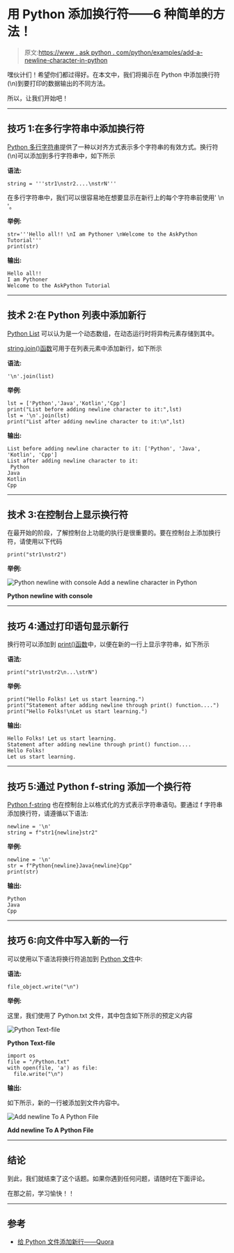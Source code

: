# 用 Python 添加换行符——6 种简单的方法！

> 原文:[https://www . ask python . com/python/examples/add-a-newline-character-in-python](https://www.askpython.com/python/examples/add-a-newline-character-in-python)

嘿伙计们！希望你们都过得好。在本文中，我们将揭示在 Python 中添加换行符(\n)到要打印的数据输出的不同方法。

所以，让我们开始吧！

* * *

## 技巧 1:在多行字符串中添加换行符

[Python 多行字符串](https://www.askpython.com/python/string/python-multiline-strings)提供了一种以对齐方式表示多个字符串的有效方式。换行符(\n)可以添加到多行字符串中，如下所示

**语法:**

```
string = '''str1\nstr2....\nstrN'''

```

在多行字符串中，我们可以很容易地在想要显示在新行上的每个字符串前使用' \n '。

**举例:**

```
str='''Hello all!! \nI am Pythoner \nWelcome to the AskPython Tutorial''' 
print(str)

```

**输出:**

```
Hello all!! 
I am Pythoner 
Welcome to the AskPython Tutorial

```

* * *

## 技术 2:在 Python 列表中添加新行

[Python List](https://www.askpython.com/python/list/python-list) 可以认为是一个动态数组，在动态运行时将异构元素存储到其中。

[string.join()函数](https://www.askpython.com/python/string/python-string-join-method)可用于在列表元素中添加新行，如下所示

**语法:**

```
'\n'.join(list)

```

**举例**:

```
lst = ['Python','Java','Kotlin','Cpp']
print("List before adding newline character to it:",lst)
lst = '\n'.join(lst)
print("List after adding newline character to it:\n",lst)

```

**输出:**

```
List before adding newline character to it: ['Python', 'Java', 'Kotlin', 'Cpp']
List after adding newline character to it:
 Python
Java
Kotlin
Cpp

```

* * *

## 技术 3:在控制台上显示换行符

在最开始的阶段，了解控制台上功能的执行是很重要的。要在控制台上添加换行符，请使用以下代码

```
print("str1\nstr2")

```

**举例:**

![Python newline with console Add a newline character in Python](../Images/e5a9e9ac4086f20bfed20de1eeb34472.png)

**Python newline with console**

* * *

## 技巧 4:通过打印语句显示新行

换行符可以添加到 [print()函数](https://www.askpython.com/python/built-in-methods/python-print-function)中，以便在新的一行上显示字符串，如下所示

**语法:**

```
print("str1\nstr2\n...\strN")

```

**举例:**

```
print("Hello Folks! Let us start learning.")
print("Statement after adding newline through print() function....")
print("Hello Folks!\nLet us start learning.")

```

**输出:**

```
Hello Folks! Let us start learning.
Statement after adding newline through print() function....
Hello Folks!
Let us start learning.

```

* * *

## 技巧 5:通过 Python f-string 添加一个换行符

[Python f-string](https://www.askpython.com/python/string/python-f-string) 也在控制台上以格式化的方式表示字符串语句。要通过 f 字符串添加换行符，请遵循以下语法:

```
newline = '\n'
string = f"str1{newline}str2"

```

**举例:**

```
newline = '\n'
str = f"Python{newline}Java{newline}Cpp"
print(str)

```

**输出:**

```
Python
Java
Cpp

```

* * *

## 技巧 6:向文件中写入新的一行

可以使用以下语法将换行符追加到 [Python 文件](https://www.askpython.com/python/python-file-handling)中:

**语法:**

```
file_object.write("\n")

```

**举例:**

这里，我们使用了 Python.txt 文件，其中包含如下所示的预定义内容

![Python Text-file](../Images/c1209274b8eac87d69c8ebdb3906c7b0.png)

**Python Text-file**

```
import os 
file = "/Python.txt" 
with open(file, 'a') as file: 
  file.write("\n")  

```

**输出:**

如下所示，新的一行被添加到文件内容中。

![Add newline To A Python File](../Images/ff5c78cf5ced6514877aa71aa05c0ba6.png)

**Add newline To A Python File**

* * *

## 结论

到此，我们就结束了这个话题。如果你遇到任何问题，请随时在下面评论。

在那之前，学习愉快！！

* * *

## 参考

*   [给 Python 文件添加新行——Quora](https://www.quora.com/How-do-you-write-in-a-new-line-on-a-text-file-in-Python)